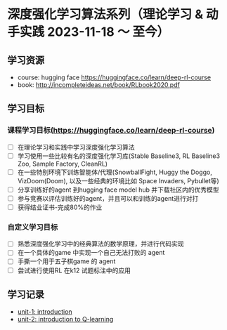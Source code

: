 # 深度强化学习算法系列（理论学习 & 动手实践 2023-11-18 ～ 至今）

## 学习资源
- course: hugging face <https://huggingface.co/learn/deep-rl-course>
- book: <http://incompleteideas.net/book/RLbook2020.pdf>


## 学习目标
### 课程学习目标(<https://huggingface.co/learn/deep-rl-course>)
- [ ] 在理论学习和实践中学习深度强化学习算法
- [ ] 学习使用一些比较有名的深度强化学习库(Stable Baseline3, RL Baseline3 Zoo, Sample Factory, CleanRL)
- [ ] 在一些特别环境下训练智能体/代理(SnowballFight, Huggy the Doggo, VizDoom(Doom), 以及一些经典的环境比如 Space Invaders, Pybullet等)
- [ ] 分享训练好的agent 到hugging face model hub 并下载社区内的优秀模型
- [ ] 参与竞赛以评估训练好的agent，并且可以和训练的agent进行对打
- [ ] 获得结业证书-完成80%的作业

### 自定义学习目标
- [ ] 熟悉深度强化学习中的经典算法的数学原理，并进行代码实现
- [ ] 在一个具体的game 中实现一个自己无法打败的 agent
- [ ] 手撕一个用于五子棋game 的 agent
- [ ] 尝试进行使用RL 在k12 试题标注中的应用

## 学习记录

- [unit-1: introduction](note/unit_1-introduction.md)
- [unit-2: introduction to Q-learning](note/unit_2-introduction%20to%20Q-learning.md)
